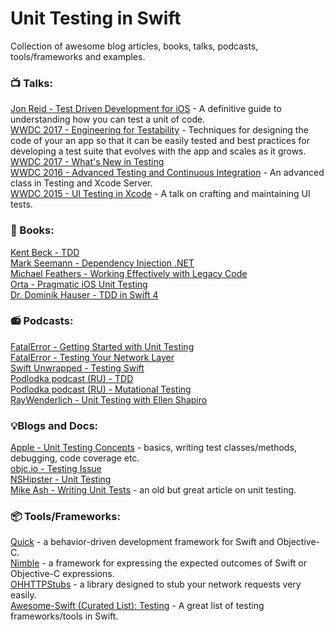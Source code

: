 # Unit Testing in Swift <br/>
Collection of awesome blog articles, books, talks, podcasts, tools/frameworks and examples. <br/>

### 📺 Talks: <br/>
[Jon Reid - Test Driven Development for iOS](https://www.youtube.com/watch?v=Jzlz3Bx-NzM) - A definitive guide to understanding how you can test a unit of code. <br/>
[WWDC 2017 - Engineering for Testability](https://developer.apple.com/videos/play/wwdc2017/414/) - Techniques for designing the code of your an app so that it can be easily tested and best practices for developing a test suite that evolves with the app and scales as it grows. <br/>
[WWDC 2017 - What's New in Testing](https://developer.apple.com/videos/play/wwdc2017/409)<br/>
[WWDC 2016 - Advanced Testing and Continuous Integration](https://developer.apple.com/videos/play/wwdc2016/409) - An advanced class in Testing and Xcode Server. <br/>
[WWDC 2015 - UI Testing in Xcode](https://developer.apple.com/videos/play/wwdc2015/406) - A talk on crafting and maintaining UI tests. <br/>

### 📙 Books: <br/>
[Kent Beck - TDD](https://www.amazon.com/Test-Driven-Development-Kent-Beck/dp/0321146530)<br/>
[Mark Seemann - Dependency Injection .NET](https://www.amazon.com/Dependency-Injection-NET-Mark-Seemann/dp/1935182501/ref=sr_1_3?s=books&ie=UTF8&qid=1516526385&sr=1-3&keywords=dependency+injection+in+.net)<br/>
[Michael Feathers - Working Effectively with Legacy Code](https://www.amazon.com/Working-Effectively-Legacy-Michael-Feathers/dp/0131177052)<br/>
[Orta - Pragmatic iOS Unit Testing](https://www.gitbook.com/book/orta/pragmatic-ios-testing/details)<br/>
[Dr. Dominik Hauser - TDD in Swift 4](https://www.packtpub.com/application-development/test-driven-ios-development-swift-4-third-edition)<br/>

### 📻 Podcasts: <br/>
[FatalError - Getting Started with Unit Testing](https://fatalerror.fm/episodes/2016/11/21/9-getting-started-with-testing)<br/>
[FatalError - Testing Your Network Layer](https://fatalerror.fm/episodes/2017/2/13/17-testing-your-network-layer)<br/>
[Swift Unwrapped - Testing Swift](https://spec.fm/podcasts/swift-unwrapped/70319)<br/>
[Podlodka podcast (RU) - TDD](https://soundcloud.com/podlodka/podlodka-11-tdd)<br/>
[Podlodka podcast (RU) - Mutational Testing](https://soundcloud.com/podlodka/podlodka-4-mutatsionnoe-testirovanie)<br/>
[RayWenderlich - Unit Testing with Ellen Shapiro](https://www.raywenderlich.com/91410/unit-testing-ellen-shapiro-podcast-s02-e10)<br/>

### 💡Blogs and Docs: <br/>
[Apple - Unit Testing Concepts](https://developer.apple.com/library/content/documentation/DeveloperTools/Conceptual/testing_with_xcode/chapters/01-introduction.html) - basics, writing test classes/methods, debugging, code coverage etc.<br/>
[objc.io - Testing Issue](https://www.objc.io/issues/15-testing/)<br/>
[NSHipster - Unit Testing](http://nshipster.com/unit-testing/)<br/>
[Mike Ash - Writing Unit Tests](https://www.mikeash.com/pyblog/friday-qa-2011-07-22-writing-unit-tests.html) - an old but great article on unit testing.<br/>

### 📦 Tools/Frameworks:<br/>
[Quick](https://github.com/Quick/Quick) - a behavior-driven development framework for Swift and Objective-C. <br/>
[Nimble](https://github.com/Quick/Nimble) - a framework for expressing the expected outcomes of Swift or Objective-C expressions. <br/>
[OHHTTPStubs](https://github.com/AliSoftware/OHHTTPStubs) - a library designed to stub your network requests very easily. <br/>
[Awesome-Swift (Curated List): Testing](https://github.com/matteocrippa/awesome-swift#testing) - A great list of testing frameworks/tools in Swift. <br/>
